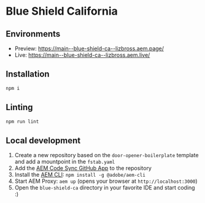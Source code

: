 # Blue Shield California 


## Environments
- Preview: https://main--blue-shield-ca--lizbross.aem.page/
- Live: https://main--blue-shield-ca--lizbross.aem.live/

## Installation

```sh
npm i
```

## Linting

```sh
npm run lint
```

## Local development

1. Create a new repository based on the `door-opener-boilerplate` template and add a mountpoint in the `fstab.yaml`
1. Add the [AEM Code Sync GitHub App](https://github.com/apps/aem-code-sync) to the repository
1. Install the [AEM CLI](https://github.com/adobe/helix-cli): `npm install -g @adobe/aem-cli`
1. Start AEM Proxy: `aem up` (opens your browser at `http://localhost:3000`)
1. Open the `blue-shield-ca` directory in your favorite IDE and start coding :)

